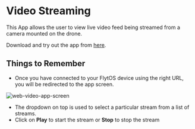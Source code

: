 # Video Streaming
This App allows the user to view live video feed being streamed from a camera mounted on the drone.

Download and try out the app from [here](https://downloads.flytbase.com/flytos/downloads/webApps/Video_Streaming.zip).

## Things to Remember

* Once you have connected to your FlytOS device using the right URL, you will be redirected to the app screen.

![web-video-app-screen](https://cloud.githubusercontent.com/assets/6880872/24096608/587888e6-0d88-11e7-90e9-4bf801339b15.png)

* The dropdown on top is used to select a particular stream from a list of streams.
* Click on **Play** to start the stream or **Stop** to stop the stream
